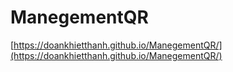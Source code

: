 # ManegementQR

[https://doankhietthanh.github.io/ManegementQR/](https://doankhietthanh.github.io/ManegementQR/)
